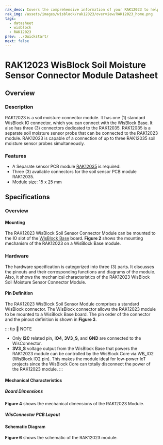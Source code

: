 ```yaml
---
rak_desc: Covers the comprehensive information of your RAK12023 to help you use it. This information includes technical specifications, characteristics, and requirements, and it also discusses the device components.
rak_img: /assets/images/wisblock/rak12023/overview/RAK12023_home.png
tags:
  - datasheet
  - wisblock
  - RAK12023
prev: ../Quickstart/
next: false
---
```


# RAK12023 WisBlock Soil Moisture Sensor Connector Module Datasheet

## Overview

<rk-img
  src="/assets/images/wisblock/rak12023/datasheet/rak12023.png"
  width="40%"
  caption="RAK12023 WisBlock Soil Moisture Sensor Connector"
/>

### Description

RAK12023 is a soil moisture connector module. It has one (1) standard WisBlock IO connector, which you can connect with the WisBlock Base. It also has three (3) connectors dedicated to the RAK12035. RAK12035 is a separate soil moisture sensor probe that can be connected to the RAK12023 module. RAK12023 is capable of a connection of up to three RAK12035 soil moisture sensor probes simultaneously.


### Features

- A Separate sensor PCB module [RAK12035](/Product-Categories/WisBlock/RAK12035/Overview/) is required.
- Three (3) available connectors for the soil sensor PCB module RAK12035.
- Module size: 15 x 25&nbsp;mm

## Specifications

### Overview

#### Mounting

The RAK12023 WisBlock Soil Sensor Connector Module can be mounted to the IO slot of the [WisBlock Base](https://docs.rakwireless.com/Product-Categories/WisBlock/#wisblock-base) board. **Figure 2** shows the mounting mechanism of the RAK12023 on a WisBlock Base module.

<rk-img
  src="/assets/images/wisblock/rak12023/datasheet/mounting-mechanism.png"
  width="70%"
  caption="RAK12023 Mounting Mechanism on a WisBlock Base Module"
/>

### Hardware

The hardware specification is categorized into three (3) parts. It discusses the pinouts and their corresponding functions and diagrams of the module. Also, it shows the mechanical characteristics of the RAK12023 WisBlock Soil Moisture Sensor Connector Module.


#### Pin Definition

The RAK12023 WisBlock Soil Sensor Module comprises a standard WisBlock connector. The WisBlock connector allows the RAK12023 module to be mounted to a WisBlock Base board. The pin order of the connector and the pinout definition is shown in **Figure 3**.

<rk-img
  src="/assets/images/wisblock/rak12023/datasheet/rak12023-pinout.svg"
  width="65%"
  caption="RAK12023 Pinout Schematic"
/>

::: tip 📝 NOTE
- Only **I2C** related pin, **IO4**, **3V3_S**, and **GND** are connected to the WisConnector.
- **3V3_S** voltage output from the WisBlock Base that powers the RAK12023 module can be controlled by the WisBlock Core via WB_IO2 (WisBlock IO2 pin). This makes the module ideal for low-power IoT projects since the WisBlock Core can totally disconnect the power of the RAK12023 module.
:::  

#### Mechanical Characteristics

##### Board Dimensions

**Figure 4** shows the mechanical dimensions of the RAK12023 Module.

<rk-img
  src="/assets/images/wisblock/rak12023/datasheet/mechanical-dimensions.png"
  width="75%"
  caption="RAK12023 Mechanical Dimensions"
/>

##### WisConnector PCB Layout

<rk-img
  src="/assets/images/wisblock/rak12023/datasheet/wisconnector-pcb.png"
  width="100%"
  caption="WisConnector PCB Footprint and Recommendations"
/>

#### Schematic Diagram

**Figure 6** shows the schematic of the RAK12023 module.

<rk-img
  src="/assets/images/wisblock/rak12023/datasheet/rak12023-schematic.png"
  width="70%"
  caption="RAK12023 WisBlock Module Schematics"
/>